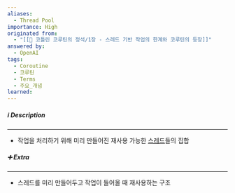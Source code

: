 ```yaml
---
aliases:
  - Thread Pool
importance: High
originated from:
  - "[[📘 코틀린 코루틴의 정석/1장 - 스레드 기반 작업의 한계와 코루틴의 등장]]"
answered by:
  - OpenAI
tags:
  - Coroutine
  - 코루틴
  - Terms
  - 주요_개념
learned:
---
```

##### ℹ️ Description
---
- 작업을 처리하기 위해 미리 만들어진 재사용 가능한 [스레드](스레드.md)들의 집합

##### ➕ Extra
---
- 스레드를 미리 만들어두고 작업이 들어올 때 재사용하는 구조
